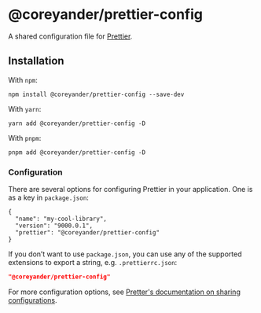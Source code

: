 # @coreyander/prettier-config

A shared configuration file for [Prettier](https://prettier.io/).

## Installation

With `npm`:

```
npm install @coreyander/prettier-config --save-dev
```

With `yarn`:

```
yarn add @coreyander/prettier-config -D
```

With `pnpm`:

```
pnpm add @coreyander/prettier-config -D
```

### Configuration

There are several options for configuring Prettier in your application. One is as a key in `package.json`:

```
{
  "name": "my-cool-library",
  "version": "9000.0.1",
  "prettier": "@coreyander/prettier-config"
}
```

If you don’t want to use `package.json`, you can use any of the supported extensions to export a string, e.g. `.prettierrc.json`:

```json
"@coreyander/prettier-config"
```

For more configuration options, see [Pretter's documentation on sharing configurations](https://prettier.io/docs/en/configuration.html#sharing-configurations).
